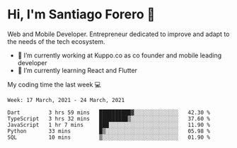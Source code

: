 # Hi, I'm Santiago Forero 👋
Web and Mobile Developer. Entrepreneur dedicated to improve and adapt to the needs of the tech ecosystem.

- 🔭 I’m currently working at Kuppo.co as co founder and mobile leading developer
- 🌱 I’m currently learning React and Flutter

My coding time the last week 💻
<!--START_SECTION:waka-->
```text
Week: 17 March, 2021 - 24 March, 2021

Dart         3 hrs 59 mins   ██████████▓░░░░░░░░░░░░░░   42.30 % 
TypeScript   3 hrs 32 mins   █████████▒░░░░░░░░░░░░░░░   37.60 % 
JavaScript   1 hr 7 mins     ███░░░░░░░░░░░░░░░░░░░░░░   11.90 % 
Python       33 mins         █▒░░░░░░░░░░░░░░░░░░░░░░░   05.98 % 
SQL          10 mins         ▒░░░░░░░░░░░░░░░░░░░░░░░░   01.90 % 
```
<!--END_SECTION:waka-->
